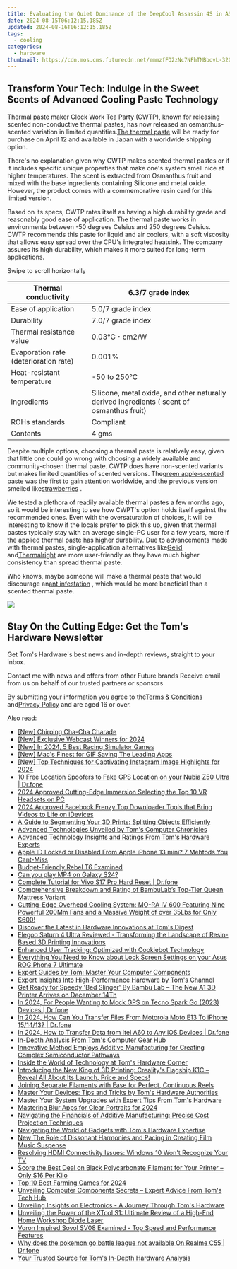 ```yaml
---
title: Evaluating the Quiet Dominance of the DeepCool Assassin 4S in ASIC Mining Rigs
date: 2024-08-15T06:12:15.185Z
updated: 2024-08-16T06:12:15.185Z
tags:
  - cooling
categories:
  - hardware
thumbnail: https://cdn.mos.cms.futurecdn.net/emmzfFQ2zNc7NFhTNBbovL-320-80.jpg
---
```


## Transform Your Tech: Indulge in the Sweet Scents of Advanced Cooling Paste Technology

Thermal paste maker Clock Work Tea Party (CWTP), known for releasing scented non-conductive thermal pastes, has now released an osmanthus-scented variation in limited quantities.[The thermal paste](https://cwtp.official.ec/items/84779264) will be ready for purchase on April 12 and available in Japan with a worldwide shipping option.

 There's no explanation given why CWTP makes scented thermal pastes or if it includes specific unique properties that make one's system smell nice at higher temperatures. The scent is extracted from Osmanthus fruit and mixed with the base ingredients containing Silicone and metal oxide. However, the product comes with a commemorative resin card for this limited version.

 Based on its specs, CWTP rates itself as having a high durability grade and reasonably good ease of application. The thermal paste works in environments between -50 degrees Celsius and 250 degrees Celsius. CWTP recommends this paste for liquid and air coolers, with a soft viscosity that allows easy spread over the CPU's integrated heatsink. The company assures its high durability, which makes it more suited for long-term applications.

 Swipe to scroll horizontally

| Thermal conductivity                  | 6.3/7 grade index                                                                          |
| ------------------------------------- | ------------------------------------------------------------------------------------------ |
| Ease of application                   | 5.0/7 grade index                                                                          |
| Durability                            | 7.0/7 grade index                                                                          |
| Thermal resistance value              | 0.03℃・cm2/W                                                                                |
| Evaporation rate (deterioration rate) | 0.001%                                                                                     |
| Heat-resistant temperature            | \-50 to 250℃                                                                               |
| Ingredients                           | Silicone, metal oxide, and other naturally derived ingredients ( scent of osmanthus fruit) |
| ROHs standards                        | Compliant                                                                                  |
| Contents                              | 4 gms                                                                                      |

 Despite multiple options, choosing a thermal paste is relatively easy, given that little one could go wrong with choosing a widely available and community-chosen thermal paste. CWTP does have non-scented variants but makes limited quantities of scented versions. The[green apple-scented](https://www.tomshardware.com/news/apple-scented-thermal-paste-launched-in-japan) paste was the first to gain attention worldwide, and the previous version smelled like[strawberries](https://www.tomshardware.com/pc-components/thermal-paste/pink-thermal-paste-smells-like-strawberries-extreme-mugurisu-4g-strawberry-edition-rivals-thermal-grizzlys-kryonaut) .

 We tested a plethora of readily available thermal pastes a few months ago, so it would be interesting to see how CWPT's option holds itself against the recommended ones. Even with the oversaturation of choices, it will be interesting to know if the locals prefer to pick this up, given that thermal pastes typically stay with an average single-PC user for a few years, more if the applied thermal paste has higher durability. Due to advancements made with thermal pastes, single-application alternatives like[Gelid](https://www.tomshardware.com/news/gelid-heatphase-ultra-thermal-pad-outclasses-thermal-pastes) and[Thermalright](https://www.tomshardware.com/news/thermalright-quietly-launches-thermalpads) are more user-friendly as they have much higher consistency than spread thermal paste.

 Who knows, maybe someone will make a thermal paste that would discourage an[ant infestation](https://www.tomshardware.com/pc-components/thermal-paste/gamer-says-ants-infested-his-pc-to-eat-thermal-paste-and-pads-ants-found-proliferating-in-the-gpu-around-thermal-pad-debris) , which would be more beneficial than a scented thermal paste.

<!-- affiliate ads begin -->
<a href="https://estore.winxdvd.com/order/checkout.php?PRODS=4612444&QTY=1&AFFILIATE=108875&CART=1"><img src="https://www.winxdvd.com/affiliate/new-banner/pt-728x90.jpg" border="0"></a>
<!-- affiliate ads end -->
## Stay On the Cutting Edge: Get the Tom's Hardware Newsletter

 Get Tom's Hardware's best news and in-depth reviews, straight to your inbox.

 Contact me with news and offers from other Future brands  Receive email from us on behalf of our trusted partners or sponsors

 By submitting your information you agree to the[Terms & Conditions](https://futureplc.com/terms-conditions/) and[Privacy Policy](https://futureplc.com/privacy-policy/) and are aged 16 or over.


<ins class="adsbygoogle"
     style="display:block"
     data-ad-format="autorelaxed"
     data-ad-client="ca-pub-7571918770474297"
     data-ad-slot="1223367746"></ins>



<ins class="adsbygoogle"
     style="display:block"
     data-ad-client="ca-pub-7571918770474297"
     data-ad-slot="8358498916"
     data-ad-format="auto"
     data-full-width-responsive="true"></ins>

<span class="atpl-alsoreadstyle">Also read:</span>
<div><ul>
<li><a href="https://extra-lessons.techidaily.com/new-chirping-cha-cha-charade/"><u>[New] Chirping Cha-Cha Charade</u></a></li>
<li><a href="https://facebook-record-videos.techidaily.com/new-exclusive-webcast-winners-for-2024/"><u>[New] Exclusive Webcast Winners for 2024</u></a></li>
<li><a href="https://on-screen-recording.techidaily.com/new-in-2024-5-best-racing-simulator-games/"><u>[New] In 2024, 5 Best Racing Simulator Games</u></a></li>
<li><a href="https://screen-capture.techidaily.com/new-macs-finest-for-gif-saving-the-leading-apps/"><u>[New] Mac's Finest for GIF Saving  The Leading Apps</u></a></li>
<li><a href="https://instagram-videos.techidaily.com/new-top-techniques-for-captivating-instagram-image-highlights-for-2024/"><u>[New] Top Techniques for Captivating Instagram Image Highlights for 2024</u></a></li>
<li><a href="https://android-location.techidaily.com/10-free-location-spoofers-to-fake-gps-location-on-your-nubia-z50-ultra-drfone-by-drfone-virtual/"><u>10 Free Location Spoofers to Fake GPS Location on your Nubia Z50 Ultra | Dr.fone</u></a></li>
<li><a href="https://fox-cloud.techidaily.com/2024-approved-cutting-edge-immersion-selecting-the-top-10-vr-headsets-on-pc/"><u>2024 Approved  Cutting-Edge Immersion  Selecting the Top 10 VR Headsets on PC</u></a></li>
<li><a href="https://facebook-video-recording.techidaily.com/2024-approved-facebook-frenzy-top-downloader-tools-that-bring-videos-to-life-on-idevices/"><u>2024 Approved  Facebook Frenzy  Top Downloader Tools that Bring Videos to Life on iDevices</u></a></li>
<li><a href="https://hardware-tips.techidaily.com/a-guide-to-segmenting-your-3d-prints-splitting-objects-efficiently/"><u>A Guide to Segmenting Your 3D Prints: Splitting Objects Efficiently</u></a></li>
<li><a href="https://hardware-tips.techidaily.com/advanced-technologies-unveiled-by-toms-computer-chronicles/"><u>Advanced Technologies Unveiled by Tom's Computer Chronicles</u></a></li>
<li><a href="https://hardware-tips.techidaily.com/advanced-technology-insights-and-ratings-from-toms-hardware-experts/"><u>Advanced Technology Insights and Ratings From Tom's Hardware Experts</u></a></li>
<li><a href="https://apple-account.techidaily.com/apple-id-locked-or-disabled-from-apple-iphone-13-mini-7-mehtods-you-cant-miss-by-drfone-ios/"><u>Apple ID Locked or Disabled From Apple iPhone 13 mini? 7 Mehtods You Cant-Miss</u></a></li>
<li><a href="https://buynow-help.techidaily.com/budget-friendly-rebel-t6-examined/"><u>Budget-Friendly Rebel T6 Examined</u></a></li>
<li><a href="https://phone-solutions.techidaily.com/can-you-play-mp4-on-galaxy-s24-by-aiseesoft-video-converter-play-mp4-on-android/"><u>Can you play MP4 on Galaxy S24?</u></a></li>
<li><a href="https://techidaily.com/complete-tutorial-for-vivo-s17-pro-hard-reset-drfone-by-drfone-reset-android-reset-android/"><u>Complete Tutorial for Vivo S17 Pro Hard Reset | Dr.fone</u></a></li>
<li><a href="https://hardware-tips.techidaily.com/comprehensive-breakdown-and-rating-of-bambulabs-top-tier-queen-mattress-variant/"><u>Comprehensive Breakdown and Rating of BambuLab’s Top-Tier Queen Mattress Variant</u></a></li>
<li><a href="https://hardware-tips.techidaily.com/1723175674662-cutting-edge-overhead-cooling-system-mo-ra-iv-600-featuring-nine-powerful-200mm-fans-and-a-massive-weight-of-over-35lbs-for-only-600/"><u>Cutting-Edge Overhead Cooling System: MO-RA IV 600 Featuring Nine Powerful 200Mm Fans and a Massive Weight of over 35Lbs for Only $600!</u></a></li>
<li><a href="https://hardware-tips.techidaily.com/discover-the-latest-in-hardware-innovations-at-toms-digest/"><u>Discover the Latest in Hardware Innovations at Tom's Digest</u></a></li>
<li><a href="https://hardware-tips.techidaily.com/elegoo-saturn-4-ultra-reviewed-transforming-the-landscape-of-resin-based-3d-printing-innovations/"><u>Elegoo Saturn 4 Ultra Reviewed - Transforming the Landscape of Resin-Based 3D Printing Innovations</u></a></li>
<li><a href="https://data-safeguard.techidaily.com/enhanced-user-tracking-optimized-with-cookiebot-technology/"><u>Enhanced User Tracking: Optimized with Cookiebot Technology</u></a></li>
<li><a href="https://android-unlock.techidaily.com/everything-you-need-to-know-about-lock-screen-settings-on-your-asus-rog-phone-7-ultimate-by-drfone-android/"><u>Everything You Need to Know about Lock Screen Settings on your Asus ROG Phone 7 Ultimate</u></a></li>
<li><a href="https://hardware-tips.techidaily.com/expert-guides-by-tom-master-your-computer-components/"><u>Expert Guides by Tom: Master Your Computer Components</u></a></li>
<li><a href="https://hardware-tips.techidaily.com/expert-insights-into-high-performance-hardware-by-toms-channel/"><u>Expert Insights Into High-Performance Hardware by Tom's Channel</u></a></li>
<li><a href="https://hardware-tips.techidaily.com/get-ready-for-speedy-bed-slinger-by-bambu-lab-the-new-a1-3d-printer-arrives-on-december-14th/"><u>Get Ready for Speedy 'Bed Slinger' By Bambu Lab – The New A1 3D Printer Arrives on December 14Th</u></a></li>
<li><a href="https://android-location.techidaily.com/in-2024-for-people-wanting-to-mock-gps-on-tecno-spark-go-2023-devices-drfone-by-drfone-virtual/"><u>In 2024, For People Wanting to Mock GPS on Tecno Spark Go (2023) Devices | Dr.fone</u></a></li>
<li><a href="https://android-transfer.techidaily.com/in-2024-how-can-you-transfer-files-from-motorola-moto-e13-to-iphone-151413-drfone-by-drfone-transfer-from-android-transfer-from-android/"><u>In 2024, How Can You Transfer Files From Motorola Moto E13 To iPhone 15/14/13? | Dr.fone</u></a></li>
<li><a href="https://android-transfer.techidaily.com/in-2024-how-to-transfer-data-from-itel-a60-to-any-ios-devices-drfone-by-drfone-transfer-from-android-transfer-from-android/"><u>In 2024, How to Transfer Data from Itel A60 to Any iOS Devices | Dr.fone</u></a></li>
<li><a href="https://hardware-tips.techidaily.com/in-depth-analysis-from-toms-computer-gear-hub/"><u>In-Depth Analysis From Tom's Computer Gear Hub</u></a></li>
<li><a href="https://hardware-tips.techidaily.com/innovative-method-employs-additive-manufacturing-for-creating-complex-semiconductor-pathways/"><u>Innovative Method Employs Additive Manufacturing for Creating Complex Semiconductor Pathways</u></a></li>
<li><a href="https://hardware-tips.techidaily.com/inside-the-world-of-technology-at-toms-hardware-corner/"><u>Inside the World of Technology at Tom's Hardware Corner</u></a></li>
<li><a href="https://hardware-tips.techidaily.com/1723125129096-introducing-the-new-king-of-3d-printing-crealitys-flagship-k1c-reveal-all-about-its-launch-price-and-specs/"><u>Introducing the New King of 3D Printing: Creality's Flagship K1C – Reveal All About Its Launch, Price and Specs!</u></a></li>
<li><a href="https://hardware-tips.techidaily.com/joining-separate-filaments-with-ease-for-perfect-continuous-reels/"><u>Joining Separate Filaments with Ease for Perfect, Continuous Reels</u></a></li>
<li><a href="https://hardware-tips.techidaily.com/master-your-devices-tips-and-tricks-by-toms-hardware-authorities/"><u>Master Your Devices: Tips and Tricks by Tom's Hardware Authorities</u></a></li>
<li><a href="https://hardware-tips.techidaily.com/master-your-system-upgrades-with-expert-tips-from-toms-hardware/"><u>Master Your System Upgrades with Expert Tips From Tom's Hardware</u></a></li>
<li><a href="https://extra-support.techidaily.com/mastering-blur-apps-for-clear-portraits-for-2024/"><u>Mastering Blur Apps for Clear Portraits for 2024</u></a></li>
<li><a href="https://hardware-tips.techidaily.com/navigating-the-financials-of-additive-manufacturing-precise-cost-projection-techniques/"><u>Navigating the Financials of Additive Manufacturing: Precise Cost Projection Techniques</u></a></li>
<li><a href="https://hardware-tips.techidaily.com/navigating-the-world-of-gadgets-with-toms-hardware-expertise/"><u>Navigating the World of Gadgets with Tom's Hardware Expertise</u></a></li>
<li><a href="https://audio-shaping.techidaily.com/new-the-role-of-dissonant-harmonies-and-pacing-in-creating-film-music-suspense/"><u>New The Role of Dissonant Harmonies and Pacing in Creating Film Music Suspense</u></a></li>
<li><a href="https://common-error.techidaily.com/resolving-hdmi-connectivity-issues-windows-10-wont-recognize-your-tv/"><u>Resolving HDMI Connectivity Issues: Windows 10 Won't Recognize Your TV</u></a></li>
<li><a href="https://hardware-tips.techidaily.com/1723125179294-score-the-best-deal-on-black-polycarbonate-filament-for-your-printer-only-16-per-kilo/"><u>Score the Best Deal on Black Polycarbonate Filament for Your Printer – Only $16 Per Kilo</u></a></li>
<li><a href="https://screen-mirroring-recording.techidaily.com/top-10-best-farming-games-for-2024/"><u>Top 10 Best Farming Games for 2024</u></a></li>
<li><a href="https://hardware-tips.techidaily.com/unveiling-computer-components-secrets-expert-advice-from-toms-tech-hub/"><u>Unveiling Computer Components Secrets – Expert Advice From Tom's Tech Hub</u></a></li>
<li><a href="https://hardware-tips.techidaily.com/unveiling-insights-on-electronics-a-journey-through-toms-hardware/"><u>Unveiling Insights on Electronics - A Journey Through Tom's Hardware</u></a></li>
<li><a href="https://hardware-tips.techidaily.com/unveiling-the-power-of-the-xtool-s1-ultimate-review-of-a-high-end-home-workshop-diode-laser/"><u>Unveiling the Power of the XTool S1: Ultimate Review of a High-End Home Workshop Diode Laser</u></a></li>
<li><a href="https://hardware-tips.techidaily.com/voron-inspired-sovol-sv08-examined-top-speed-and-performance-features/"><u>Voron Inspired Sovol SV08 Examined - Top Speed and Performance Features</u></a></li>
<li><a href="https://pokemon-go-android.techidaily.com/why-does-the-pokemon-go-battle-league-not-available-on-realme-c55-drfone-by-drfone-virtual-android/"><u>Why does the pokemon go battle league not available On Realme C55 | Dr.fone</u></a></li>
<li><a href="https://hardware-tips.techidaily.com/your-trusted-source-for-toms-in-depth-hardware-analysis/"><u>Your Trusted Source for Tom's In-Depth Hardware Analysis</u></a></li>
</ul></div>
